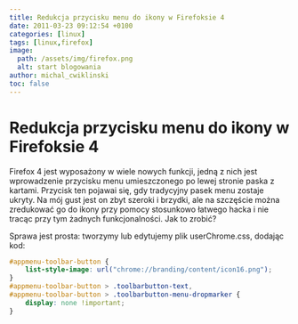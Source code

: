 ```yaml
---
title: Redukcja przycisku menu do ikony w Firefoksie 4
date: 2011-03-23 09:12:54 +0100
categories: [linux]
tags: [linux,firefox]
image:
  path: /assets/img/firefox.png
  alt: start blogowania
author: michal_cwiklinski
toc: false
---
```


# Redukcja przycisku menu do ikony w Firefoksie 4

Firefox 4 jest wyposażony w wiele nowych funkcji, jedną z nich jest wprowadzenie przycisku menu umieszczonego po lewej stronie paska z kartami. Przycisk ten pojawai się, gdy tradycyjny pasek menu zostaje ukryty. Na mój gust jest on zbyt szeroki i brzydki, ale na szczęście można zredukować go do ikony przy pomocy stosunkowo łatwego hacka i nie tracąc przy tym żadnych funkcjonalności. Jak to zrobić?

Sprawa jest prosta: tworzymy lub edytujemy plik userChrome.css, dodając kod:
```css
#appmenu-toolbar-button {
    list-style-image: url("chrome://branding/content/icon16.png");
}
#appmenu-toolbar-button > .toolbarbutton-text,
#appmenu-toolbar-button > .toolbarbutton-menu-dropmarker {
    display: none !important;
}
```